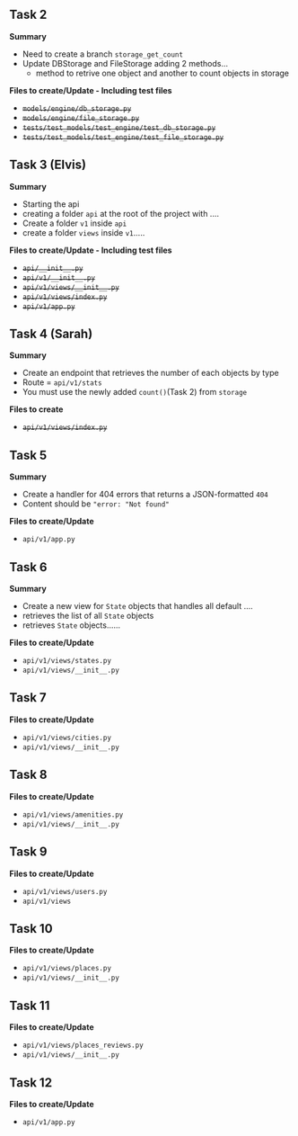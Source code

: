 ## Task 2

**Summary**

-   Need to create a branch `storage_get_count`
-   Update DBStorage and FileStorage adding 2 methods...
    -   method to retrive one object and another to count objects in storage

**Files to create/Update - Including test files**

-   ~~`models/engine/db_storage.py`~~
-   ~~`models/engine/file_storage.py`~~
-   ~~`tests/test_models/test_engine/test_db_storage.py`~~
-   ~~`tests/test_models/test_engine/test_file_storage.py`~~

## Task 3 (Elvis)

**Summary**

-   Starting the api
-   creating a folder `api` at the root of the project with ....
-   Create a folder `v1` inside `api`
-   create a folder `views` inside `v1`.....

**Files to create/Update - Including test files**

-   ~~`api/__init__.py`~~
-   ~~`api/v1/__init__.py`~~
-   ~~`api/v1/views/__init__.py`~~
-   ~~`api/v1/views/index.py`~~
-   ~~`api/v1/app.py`~~

## Task 4 (Sarah)

**Summary**

-   Create an endpoint that retrieves the number of each objects by type
-   Route = `api/v1/stats`
-   You must use the newly added `count()`(Task 2) from `storage`

**Files to create**

-   ~~`api/v1/views/index.py`~~

## Task 5

**Summary**

-   Create a handler for 404 errors that returns a JSON-formatted `404`
-   Content should be `"error: "Not found"`

**Files to create/Update**

-   `api/v1/app.py`

## Task 6

**Summary**

-   Create a new view for `State` objects that handles all default ....
-   retrieves the list of all `State` objects
-   retrieves `State` objects......

**Files to create/Update**

-   `api/v1/views/states.py`
-   `api/v1/views/__init__.py`

## Task 7

**Files to create/Update**

-   `api/v1/views/cities.py`
-   `api/v1/views/__init__.py`

## Task 8

**Files to create/Update**

-   `api/v1/views/amenities.py`
-   `api/v1/views/__init__.py`

## Task 9

**Files to create/Update**

-   `api/v1/views/users.py`
-   `api/v1/views`

## Task 10

**Files to create/Update**

-   `api/v1/views/places.py`
-   `api/v1/views/__init__.py`

## Task 11

**Files to create/Update**

-   `api/v1/views/places_reviews.py`
-   `api/v1/views/__init__.py`

## Task 12

**Files to create/Update**

-   `api/v1/app.py`
